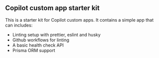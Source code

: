 ## Copilot custom app starter kit
This is a starter kit for Copilot custom apps. It contains a simple app that can includes:
- Linting setup with prettier, eslint and husky
- Github workflows for linting
- A basic health check API 
- Prisma ORM support

